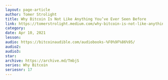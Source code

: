 ```yaml
---
layout: page-article
author: Tomer Strolight
title: Why Bitcoin Is Not Like Anything You’ve Ever Seen Before
link: https://tomerstrolight.medium.com/why-bitcoin-is-not-like-anything-youve-ever-seen-before-9a7e09b5cc0f
category: 
date: Apr 10, 2021
lesson: 
audio: https://bitcoinaudible.com/audiobooks-%F0%9F%86%95/
audio2: 
audio3: 
star: 
archive: https://archive.md/TmbjS
series: Why Bitcoin
seriesnr: 17
---
```

